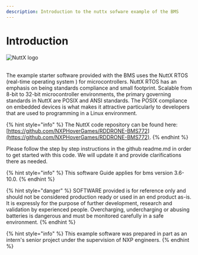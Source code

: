 ```yaml
---
description: Introduction to the nuttx sofware example of the BMS
---
```


# Introduction

![NuttX logo](../.gitbook/assets/NuttX\_logo.webp)

\
The example starter software provided with the BMS uses the NuttX RTOS (real-time operating system ) for microcontrollers. NuttX RTOS has an emphasis on being standards compliance and small footprint. Scalable from 8-bit to 32-bit microcontroller environments, the primary governing standards in NuttX are POSIX and ANSI standards. The POSIX compliance on embedded devices is what makes it attractive particularly to developers that are used to programming in a Linux environment.

{% hint style="info" %}
The NuttX code repository can be found here: [https://github.com/NXPHoverGames/RDDRONE-BMS772](https://github.com/NXPHoverGames/RDDRONE-BMS772).
{% endhint %}

Please follow the step by step instructions in the github readme.md in order to get started with this code. We will update it and provide clarifications there as needed.&#x20;

{% hint style="info" %}
This software Guide applies for bms version 3.6-10.0.
{% endhint %}

{% hint style="danger" %}
SOFTWARE provided is for reference only and should not be considered production ready or used in an end product as-is. It is expressly for the purpose of further development, research and validation by experienced people. Overcharging, undercharging or abusing batteries is dangerous and must be monitored carefully in a safe environment.
{% endhint %}

{% hint style="info" %}
This example software was prepared in part as an intern's senior project under the supervision of NXP engineers.
{% endhint %}
